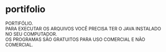 # portifolio
PORTIFÓLIO.<br>
PARA EXECUTAR OS ARQUIVOS VOCÊ PRECISA TER O JAVA INSTALADO NO SEU COMPUTADOR.<br>OS PROGRAMAS SÃO GRATUITOS PARA USO COMERCIAL E NÃO COMERCIAL.

